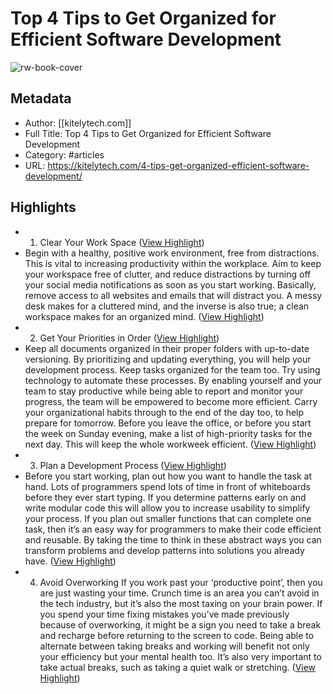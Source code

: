 # Top 4 Tips to Get Organized for Efficient Software Development

![rw-book-cover](https://readwise-assets.s3.amazonaws.com/static/images/article0.00998d930354.png)

## Metadata
- Author: [[kitelytech.com]]
- Full Title: Top 4 Tips to Get Organized for Efficient Software Development
- Category: #articles
- URL: https://kitelytech.com/4-tips-get-organized-efficient-software-development/

## Highlights
- 1. Clear Your Work Space ([View Highlight](https://instapaper.com/read/1355683800/14403435))
- Begin with a healthy, positive work environment, free from distractions. This is vital to increasing productivity within the workplace. Aim to keep your workspace free of clutter, and reduce distractions by turning off your social media notifications as soon as you start working. Basically, remove access to all websites and emails that will distract you. A messy desk makes for a cluttered mind, and the inverse is also true; a clean workspace makes for an organized mind. ([View Highlight](https://instapaper.com/read/1355683800/14403438))
- 2. Get Your Priorities in Order ([View Highlight](https://instapaper.com/read/1355683800/14403439))
- Keep all documents organized in their proper folders with up-to-date versioning. By prioritizing and updating everything, you will help your development process. Keep tasks organized for the team too. Try using technology to automate these processes. By enabling yourself and your team to stay productive while being able to report and monitor your progress, the team will be empowered to become more efficient.
  Carry your organizational habits through to the end of the day too, to help prepare for tomorrow. Before you leave the office, or before you start the week on Sunday evening, make a list of high-priority tasks for the next day. This will keep the whole workweek efficient. ([View Highlight](https://instapaper.com/read/1355683800/14403440))
- 3. Plan a Development Process ([View Highlight](https://instapaper.com/read/1355683800/14403441))
- Before you start working, plan out how you want to handle the task at hand. Lots of programmers spend lots of time in front of whiteboards before they ever start typing. If you determine patterns early on and write modular code this will allow you to increase usability to simplify your process. If you plan out smaller functions that can complete one task, then it’s an easy way for programmers to make their code efficient and reusable. By taking the time to think in these abstract ways you can transform problems and develop patterns into solutions you already have. ([View Highlight](https://instapaper.com/read/1355683800/14403443))
- 4. Avoid Overworking
  If you work past your ‘productive point’, then you are just wasting your time. Crunch time is an area you can’t avoid in the tech industry, but it’s also the most taxing on your brain power. If you spend your time fixing mistakes you’ve made previously because of overworking, it might be a sign you need to take a break and recharge before returning to the screen to code.
  Being able to alternate between taking breaks and working will benefit not only your efficiency but your mental health too. It’s also very important to take actual breaks, such as taking a quiet walk or stretching. ([View Highlight](https://instapaper.com/read/1355683800/14403444))
